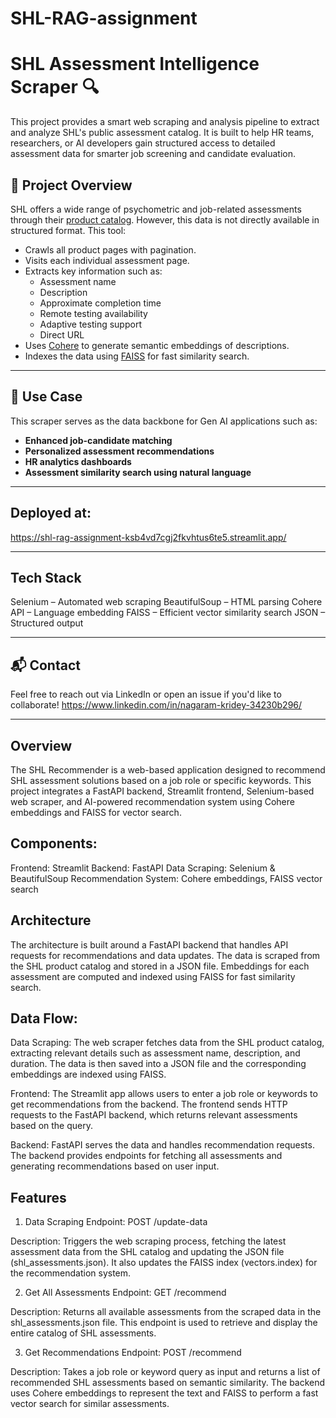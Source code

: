 # SHL-RAG-assignment
# SHL Assessment Intelligence Scraper 🔍

This project provides a smart web scraping and analysis pipeline to extract and analyze SHL's public assessment catalog. It is built to help HR teams, researchers, or AI developers gain structured access to detailed assessment data for smarter job screening and candidate evaluation.

## 🔧 Project Overview

SHL offers a wide range of psychometric and job-related assessments through their [product catalog](https://www.shl.com/solutions/products/product-catalog/). However, this data is not directly available in structured format. This tool:

- Crawls all product pages with pagination.
- Visits each individual assessment page.
- Extracts key information such as:
  - Assessment name
  - Description
  - Approximate completion time
  - Remote testing availability
  - Adaptive testing support
  - Direct URL
- Uses [Cohere](https://cohere.com/) to generate semantic embeddings of descriptions.
- Indexes the data using [FAISS](https://github.com/facebookresearch/faiss) for fast similarity search.

---

## 🧠 Use Case

This scraper serves as the data backbone for Gen AI applications such as:

- **Enhanced job-candidate matching**
- **Personalized assessment recommendations**
- **HR analytics dashboards**
- **Assessment similarity search using natural language**

---
## Deployed at:

https://shl-rag-assignment-ksb4vd7cgj2fkvhtus6te5.streamlit.app/

---
## Tech Stack

Selenium – Automated web scraping
BeautifulSoup – HTML parsing
Cohere API – Language embedding
FAISS – Efficient vector similarity search
JSON – Structured output

---

## 📬 Contact
Feel free to reach out via LinkedIn or open an issue if you'd like to collaborate!
https://www.linkedin.com/in/nagaram-kridey-34230b296/

---

## Overview
The SHL Recommender is a web-based application designed to recommend SHL assessment solutions based on a job role or specific keywords. This project integrates a FastAPI backend, Streamlit frontend, Selenium-based web scraper, and AI-powered recommendation system using Cohere embeddings and FAISS for vector search.

## Components:
Frontend: Streamlit
Backend: FastAPI
Data Scraping: Selenium & BeautifulSoup
Recommendation System: Cohere embeddings, FAISS vector search

## Architecture
The architecture is built around a FastAPI backend that handles API requests for recommendations and data updates. The data is scraped from the SHL product catalog and stored in a JSON file. Embeddings for each assessment are computed and indexed using FAISS for fast similarity search.

## Data Flow:
Data Scraping: The web scraper fetches data from the SHL product catalog, extracting relevant details such as assessment name, description, and duration. The data is then saved into a JSON file and the corresponding embeddings are indexed using FAISS.

Frontend: The Streamlit app allows users to enter a job role or keywords to get recommendations from the backend. The frontend sends HTTP requests to the FastAPI backend, which returns relevant assessments based on the query.

Backend: FastAPI serves the data and handles recommendation requests. The backend provides endpoints for fetching all assessments and generating recommendations based on user input.

## Features
1. Data Scraping
Endpoint: POST /update-data

Description: Triggers the web scraping process, fetching the latest assessment data from the SHL catalog and updating the JSON file (shl_assessments.json). It also updates the FAISS index (vectors.index) for the recommendation system.

2. Get All Assessments
Endpoint: GET /recommend

Description: Returns all available assessments from the scraped data in the shl_assessments.json file. This endpoint is used to retrieve and display the entire catalog of SHL assessments.

3. Get Recommendations
Endpoint: POST /recommend

Description: Takes a job role or keyword query as input and returns a list of recommended SHL assessments based on semantic similarity. The backend uses Cohere embeddings to represent the text and FAISS to perform a fast vector search for similar assessments.

